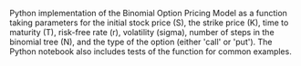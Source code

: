 Python implementation of the Binomial Option Pricing Model as a function taking parameters for the initial stock price (S), the strike price (K), time to maturity (T), risk-free rate (r), volatility (sigma), number of steps in the binomial tree (N), and the type of the option (either 'call' or 'put'). The Python notebook also includes tests of the function for common examples.
